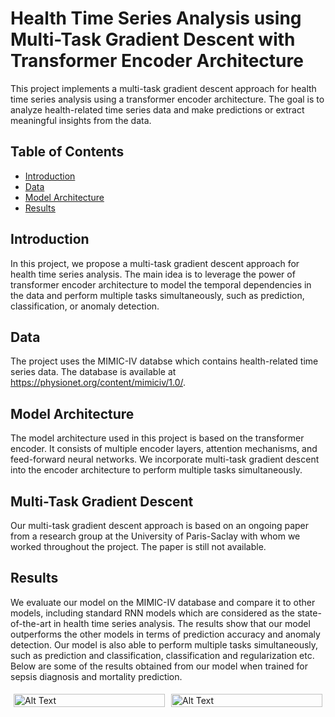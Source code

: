 # Health Time Series Analysis using Multi-Task Gradient Descent with Transformer Encoder Architecture

This project implements a multi-task gradient descent approach for health time series analysis using a transformer encoder architecture. The goal is to analyze health-related time series data and make predictions or extract meaningful insights from the data.

## Table of Contents

- [Introduction](#introduction)
- [Data](#data)
- [Model Architecture](#model-architecture)
- [Results](#results)

## Introduction

In this project, we propose a multi-task gradient descent approach for health time series analysis. The main idea is to leverage the power of transformer encoder architecture to model the temporal dependencies in the data and perform multiple tasks simultaneously, such as prediction, classification, or anomaly detection.


## Data

The project uses the MIMIC-IV databse which contains health-related time series data. The database is available at https://physionet.org/content/mimiciv/1.0/.

## Model Architecture

The model architecture used in this project is based on the transformer encoder. It consists of multiple encoder layers, attention mechanisms, and feed-forward neural networks. We incorporate multi-task gradient descent into the encoder architecture to perform multiple tasks simultaneously.

## Multi-Task Gradient Descent

Our multi-task gradient descent approach is based on an ongoing paper from a research group at the University of Paris-Saclay with whom we worked throughout the project. The paper is still not available.


## Results

We evaluate our model on the MIMIC-IV database and compare it to other models, including standard RNN models which are considered as the state-of-the-art in health time series analysis. The results show that our model outperforms the other models in terms of prediction accuracy and anomaly detection. Our model is also able to perform multiple tasks simultaneously, such as prediction and classification, classification and regularization etc. Below are some of the results obtained from our model when trained for sepsis diagnosis and mortality prediction.
<div style="display: flex;">
    <div style="flex: 50%; padding: 5px;">
        <img src="atteintornot.png" alt="Alt Text" style="width: 100%;">
    </div>
    <div style="flex: 50%; padding: 5px;">
        <img src="duration.png" alt="Alt Text" style="width: 100%;">
    </div>
</div>
